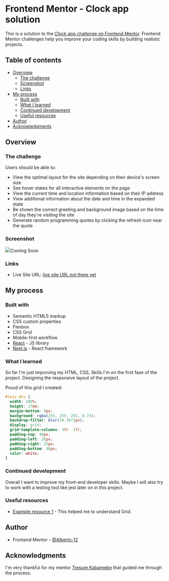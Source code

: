 # Frontend Mentor - Clock app solution

This is a solution to the [Clock app challenge on Frontend Mentor](https://www.frontendmentor.io/challenges/clock-app-LMFaxFwrM). Frontend Mentor challenges help you improve your coding skills by building realistic projects. 

## Table of contents

- [Overview](#overview)
  - [The challenge](#the-challenge)
  - [Screenshot](#screenshot)
  - [Links](#links)
- [My process](#my-process)
  - [Built with](#built-with)
  - [What I learned](#what-i-learned)
  - [Continued development](#continued-development)
  - [Useful resources](#useful-resources)
- [Author](#author)
- [Acknowledgments](#acknowledgments)



## Overview

### The challenge

Users should be able to:

- View the optimal layout for the site depending on their device's screen size
- See hover states for all interactive elements on the page
- View the current time and location information based on their IP address
- View additional information about the date and time in the expanded state
- Be shown the correct greeting and background image based on the time of day they're visiting the site
- Generate random programming quotes by clicking the refresh icon near the quote

### Screenshot

![](./screenshot.jpg)Coming Soon



### Links

- Live Site URL: [ live site URL not there yet](https://your-live-site-url.com)

## My process

### Built with

- Semantic HTML5 markup
- CSS custom properties
- Flexbox
- CSS Grid
- Mobile-first workflow
- [React](https://reactjs.org/) - JS library
- [Next.js](https://nextjs.org/) - React framework


### What I learned

So far I'm just improving my HTML, CSS, Skills I'm on the first fase of the project. Designing the responsive layout of the project.

Proud of this grid I created:
```css
#less-div {
  width: 100%;
  height: 17em;
  margin-bottom: 0px;
  background: rgba(255, 255, 255, 0.75);
  backdrop-filter: blur(20.3871px);
  display: grid;
  grid-template-columns: 3fr  1fr;
  padding-top: 48px;
  padding-left: 26px;
  padding-right: 25px;
  padding-bottom: 48px;
  color: white;
}
```

### Continued development

Overall I want to improve my front-end developer skills. Maybe I will also try to work with a testing tool like jest later on in this project.

### Useful resources

- [Example resource 1](https://css-tricks.com/snippets/css/complete-guide-grid/) - This helped me to understand Grid.

## Author


- Frontend Mentor - [@Alberto-12](https://www.frontendmentor.io/profile/Alberto-12)

## Acknowledgments

I'm very thankful for my mentor [Tresure Kabareebe](https://github.com/trekab) that guided me through the process.

